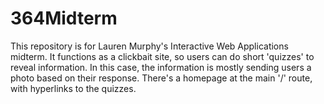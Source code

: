 # 364Midterm
This repository is for Lauren Murphy's Interactive Web Applications midterm. It functions as a clickbait site, so users can do short 'quizzes' to reveal information. In this case, the information is mostly sending users a photo based on their response. There's a homepage at the main '/' route, with hyperlinks to the quizzes. 